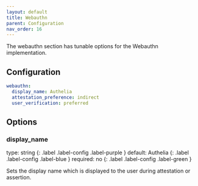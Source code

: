 ```yaml
---
layout: default
title: Webauthn
parent: Configuration
nav_order: 16
---
```


The webauthn section has tunable options for the Webauthn implementation.

## Configuration
```yaml
webauthn:
  display_name: Authelia
  attestation_preference: indirect
  user_verification: preferred
```

## Options

### display_name
<div markdown="1">
type: string
{: .label .label-config .label-purple } 
default: Authelia
{: .label .label-config .label-blue }
required: no
{: .label .label-config .label-green }
</div>

Sets the display name which is displayed to the user during attestation or assertion. 